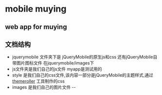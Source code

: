 ﻿mobile muying
============

web app for muying
-------------


文档结构
-------------
- jquerymobile 文件夹下是 jQueryMobile的原生js和css 还有jQueryMobile自带图片图标文件 在jquerymobile/images下
- js文件夹是我们自己的js文件 myapp是测试用的
- style 是我们自己的css文件,该内容一部分是jQueryMobile的主题样式,通过[themeroller](http://jquerymobile.com/themeroller/) 工具制作的css
- images 是我们自己的图片文件
--
